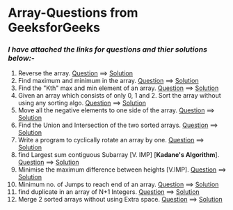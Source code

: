 # Array-Questions from GeeksforGeeks

### *I have attached the links for questions and thier solutions below:-*

1. Reverse the array. [Question](https://www.geeksforgeeks.org/write-a-program-to-reverse-an-array-or-string/) ==> [Solution](https://github.com/AdarshGeek/DSA-Sheet-Solution/blob/main/Array/reverse_the_array.cpp)
2. Find maximum and minimum in the array. [Question](https://www.geeksforgeeks.org/maximum-and-minimum-in-an-array/) ==> [Solution]()
3. Find the "Kth" max and min element of an array. [Question](https://practice.geeksforgeeks.org/problems/kth-smallest-element/0) ==> [Solution]()
4. Given an array which consists of only 0, 1 and 2. Sort the array without using any sorting algo. [Question](https://practice.geeksforgeeks.org/problems/sort-an-array-of-0s-1s-and-2s/0) ==> [Solution]()
5. Move all the negative elements to one side of the array. [Question](https://www.geeksforgeeks.org/move-negative-numbers-beginning-positive-end-constant-extra-space/) ==> [Solution]()
6. Find the Union and Intersection of the two sorted arrays. [Question](https://practice.geeksforgeeks.org/problems/union-of-two-arrays/0) ==> [Solution]()
7. Write a program to cyclically rotate an array by one. [Question](https://practice.geeksforgeeks.org/problems/cyclically-rotate-an-array-by-one/0) ==> [Solution]()
8. find Largest sum contiguous Subarray [V. IMP]  [**Kadane's Algorithm**]. [Question](https://practice.geeksforgeeks.org/problems/kadanes-algorithm/0) ==> [Solution]()
9. Minimise the maximum difference between heights [V.IMP]. [Question](https://practice.geeksforgeeks.org/problems/minimum-number-of-jumps/0) ==> [Solution]()
10. Minimum no. of Jumps to reach end of an array. [Question](https://practice.geeksforgeeks.org/problems/minimum-number-of-jumps/0) ==> [Solution]()
11. find duplicate in an array of N+1 Integers. [Question](https://leetcode.com/problems/find-the-duplicate-number/) ==> [Solution](url)
12. Merge 2 sorted arrays without using Extra space. [Question](https://leetcode.com/problems/find-the-duplicate-number/) ==> [Solution](https://github.com/geeky01adarsh/DSA-Sheet-Solution/blob/main/Array/merge_two_sorted_arr_without_extra_space.cpp)
